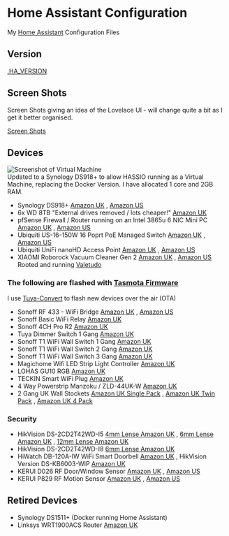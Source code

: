 # Home Assistant Configuration

My [Home Assistant](https://home-assistant.io/) Configuration Files

## Version

[.HA_VERSION](https://github.com/wills106/homeassistant-config/blob/master/.HA_VERSION)

## Screen Shots

Screen Shots giving an idea of the Lovelace UI - will change quite a bit as I get it better organised.

[Screen Shots](https://github.com/wills106/homeassistant-config/blob/master/screenshots/README.md)

## Devices

![Screenshot of Virtual Machine](https://github.com/wills106/homeassistant-config/blob/master/screenshots/virtual-machine.jpg)
<br/>
Updated to a Synology DS918+ to allow HASSIO running as a Virtual Machine, replacing the Docker Version.
I have allocated 1 core and 2GB RAM.

- Synology DS918+ [Amazon UK](https://amzn.to/2GVe3Vx) , [Amazon US](https://amzn.to/2TgiQHS)
- 6x WD 8TB "External drives removed / lots cheaper!" [Amazon UK](https://amzn.to/2NEJZ0I)
- pfSense  Firewall / Router running on an Intel 3865u 6 NIC Mini PC [Amazon UK](https://amzn.to/2NA9cJK) , [Amazon US](https://amzn.to/2tIElSg)
- Ubiquiti US-16-150W 16 Poprt PoE Managed Switch [Amazon UK](https://amzn.to/2EF0bw8) , [Amazon US](https://amzn.to/2tUBGoR)
- Ubiquiti UniFi nanoHD Access Point [Amazon UK](https://amzn.to/2XsCwGR) , [Amazon US](https://amzn.to/2tJfLAG)
- XIAOMI Roborock Vacuum Cleaner Gen 2 [Amazon UK](https://amzn.to/2C5r5uP) , [Amazon US](https://amzn.to/2UgZ7nM) Rooted and running [Valetudo](https://github.com/Hypfer/Valetudo)

### The following are flashed with [Tasmota Firmware](https://github.com/arendst/Sonoff-Tasmota)
I use [Tuya-Convert](https://github.com/ct-Open-Source/tuya-convert) to flash new devices over the air (OTA)
- Sonoff RF 433 - WiFi Bridge [Amazon UK](https://amzn.to/2SDcRIF) , [Amazon US](https://amzn.to/2Ett4dq)
- Sonoff Basic WiFi Relay [Amazon UK](https://amzn.to/2KuhDVp)
- Sonoff 4CH Pro R2 [Amazon UK](https://amzn.to/2AgIaRm)
- Tuya Dimmer Switch 1 Gang [Amazon UK](https://amzn.to/2SELn4G)
- Sonoff T1 WiFi Wall Switch 1 Gang [Amazon UK](https://amzn.to/2DMiMXp)
- Sonoff T1 WiFi Wall Switch 2 Gang [Amazon UK](https://amzn.to/2P2FLz5)
- Sonoff T1 WiFi Wall Switch 3 Gang [Amazon UK](https://amzn.to/2R7Tqa5)
- Magichome Wifi LED Strip Light Controller [Amazon UK](https://amzn.to/2C3h3KJ)
- LOHAS GU10 RGB [Amazon UK](https://amzn.to/2HbmNXJ)
- TECKIN Smart WiFi Plug [Amazon UK](https://amzn.to/2P0EBEk)
- 4 Way Powerstrip Manzoku / ZLD-44UK-W [Amazon UK](https://amzn.to/2KuYbIg)
- 2 Gang UK Wall Stockets [Amazon UK Single Pack](https://amzn.to/2SDbJEV) , [Amazon UK Twin Pack](https://amzn.to/2SBYnsl) , [Amazon UK 4 Pack](https://amzn.to/2SBYofT)



### Security

- HikVision DS-2CD2T42WD-I5 [4mm Lense Amazon UK](https://amzn.to/2DIuUIL) , [6mm Lense Amazon UK](https://amzn.to/2AkqB2W) , [12mm Lense Amazon UK](https://amzn.to/2RhGKh6) 
- HikVision DS-2CD2T42WD-I8 [6mm Lense Amazon UK](https://amzn.to/2Kugxcf)
- HiWatch DB-120A-IW WiFi Smart Doorbell [Amazon UK](https://amzn.to/2Rcsnur) , HikVision Version DS-KB6003-WIP [Amazon UK](https://amzn.to/2P2dkkQ)
- KERUI D026 RF Door/Window Sensor [Amazon UK](https://amzn.to/2SD1PTN) , [Amazon US](https://amzn.to/2tIQ7MB)
- KERUI P829 RF Motion Sensor [Amazon UK](https://amzn.to/2CdsjEv) , [Amazon US](https://amzn.to/2tLnQEZ)

## Retired Devices
- Synology DS1511+ (Docker running Home Assistant)
- Linksys WRT1900ACS Router [Amazon UK](https://amzn.to/2AiKSWz)
